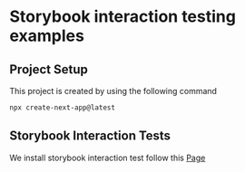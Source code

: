 # Storybook interaction testing examples

## Project Setup

This project is created by using the following command

```sh
npx create-next-app@latest
```

## Storybook Interaction Tests

We install storybook interaction test follow this [Page](https://storybook.js.org/docs/writing-tests/interaction-testing)
